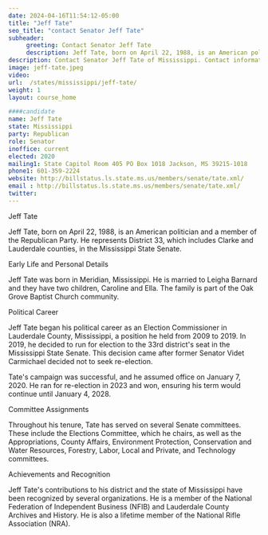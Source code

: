 ```yaml
---
date: 2024-04-16T11:54:12-05:00
title: "Jeff Tate"
seo_title: "contact Senator Jeff Tate"
subheader:
     greeting: Contact Senator Jeff Tate
     description: Jeff Tate, born on April 22, 1988, is an American politician and a member of the Republican Party. He represents District 33, which includes Clarke and Lauderdale counties, in the Mississippi State Senate.
description: Contact Senator Jeff Tate of Mississippi. Contact information for Jeff Tate includes email address, phone number, and mailing address.
image: jeff-tate.jpeg
video:
url:  /states/mississippi/jeff-tate/
weight: 1
layout: course_home

####candidate
name: Jeff Tate
state: Mississippi
party: Republican
role: Senator
inoffice: current
elected: 2020
mailing1: State Capitol Room 405 PO Box 1018 Jackson, MS 39215-1018
phone1: 601-359-2224
website: http://billstatus.ls.state.ms.us/members/senate/tate.xml/
email : http://billstatus.ls.state.ms.us/members/senate/tate.xml/
twitter:
---
```


Jeff Tate

Jeff Tate, born on April 22, 1988, is an American politician and a member of the Republican Party. He represents District 33, which includes Clarke and Lauderdale counties, in the Mississippi State Senate.

Early Life and Personal Details

Jeff Tate was born in Meridian, Mississippi. He is married to Leigha Barnard and they have two children, Caroline and Ella. The family is part of the Oak Grove Baptist Church community.

Political Career

Jeff Tate began his political career as an Election Commissioner in Lauderdale County, Mississippi, a position he held from 2009 to 2019. In 2019, he decided to run for election to the 33rd district's seat in the Mississippi State Senate. This decision came after former Senator Videt Carmichael decided not to seek re-election.

Tate's campaign was successful, and he assumed office on January 7, 2020. He ran for re-election in 2023 and won, ensuring his term would continue until January 4, 2028.

Committee Assignments

Throughout his tenure, Tate has served on several Senate committees. These include the Elections Committee, which he chairs, as well as the Appropriations, County Affairs, Environment Protection, Conservation and Water Resources, Forestry, Labor, Local and Private, and Technology committees.

Achievements and Recognition

Jeff Tate's contributions to his district and the state of Mississippi have been recognized by several organizations. He is a member of the National Federation of Independent Business (NFIB) and Lauderdale County Archives and History. He is also a lifetime member of the National Rifle Association (NRA).
